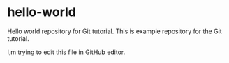 # hello-world
Hello world repository for Git tutorial.
This is example repository for the Git tutorial.

I,m trying to edit this file in GitHub editor.
